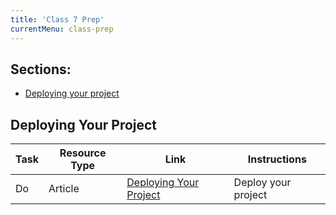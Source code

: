 ```yaml
---
title: 'Class 7 Prep'
currentMenu: class-prep
---
```

## Sections:

- [Deploying your project](#deploying-your-project)

## Deploying Your Project
Task | Resource Type | Link | Instructions
|----|---------------|------|-------------|
Do | Article | [Deploying Your Project](../../articles/deploy-java/) | Deploy your project
